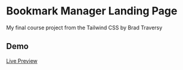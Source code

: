 # Bookmark Manager Landing Page

My final course project from the Tailwind CSS by Brad Traversy

## Demo

[Live Preview](https://bookmark-landing-page-hassancodess.netlify.app/)
